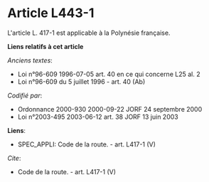 # Article L443-1

L'article L. 417-1 est applicable à la Polynésie française.

**Liens relatifs à cet article**

_Anciens textes_:

  - Loi n°96-609 1996-07-05 art. 40 en ce qui concerne L25 al. 2
  - Loi n°96-609 du 5 juillet 1996 - art. 40 (Ab)

_Codifié par_:

  - Ordonnance 2000-930 2000-09-22 JORF 24 septembre 2000
  - Loi n°2003-495 2003-06-12 art. 38 JORF 13 juin 2003

**Liens**:

  - SPEC_APPLI: Code de la route. - art. L417-1 (V)

_Cite_:

  - Code de la route. - art. L417-1 (V)

